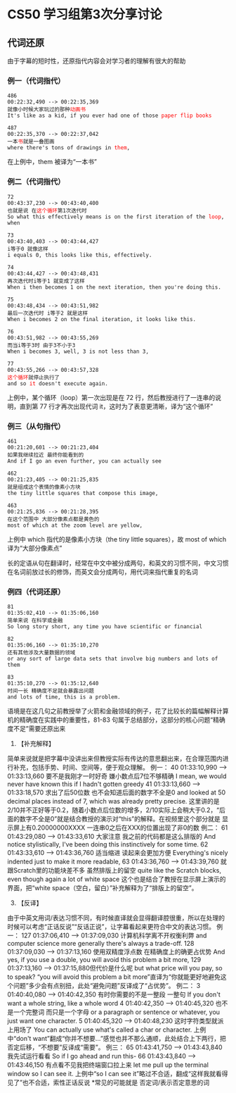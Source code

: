 # CS50 学习组第3次分享讨论

## 代词还原

由于字幕的短时性，还原指代内容会对学习者的理解有很大的帮助

### 例一（代词指代）

<pre><code><div>486
00:22:32,490 --> 00:22:35,369
就像小时候大家玩过的那种<nobr style="color:red;">动画书</nobr>
It's like as a kid, if you ever had one of those <nobr style="color:red;">paper flip books</nobr>

487
00:22:35,370 --> 00:22:37,042
一本<nobr style="color:red;">书</nobr>就是一叠图画
where there's tons of drawings in <nobr style="color:red;">them</nobr>,
</div></code></pre>

在上例中，them 被译为“一本书”

### 例二（代词指代）

<pre><code><div>72
00:43:37,230 --&gt; 00:43:40,400
也就是说 在<nobr style="color:red;">这个循环</nobr>第1次迭代时
So what this effectively means is on the first iteration of the <nobr style="color:red;">loop</nobr>, when

73
00:43:40,403 --&gt; 00:43:44,427
i等于0 就像这样
i equals 0, this looks like this, effectively.

74
00:43:44,427 --&gt; 00:43:48,431
再次迭代时i等于1 就变成了这样
When i then becomes 1 on the next iteration, then you're doing this.

75
00:43:48,434 --&gt; 00:43:51,982
最后一次迭代时 i等于2 就是这样
When i becomes 2 on the final iteration, it looks like this.

76
00:43:51,982 --&gt; 00:43:55,269
而当i等于3时 由于3不小于3
When i becomes 3, well, 3 is not less than 3,

77
00:43:55,266 --&gt; 00:43:57,328
<nobr style="color:red;">这个循环</nobr>就停止执行了
and so <nobr style="color:red;">it</nobr> doesn't execute again.
</div></code></pre>

上例中，某个循环（loop）第一次出现是在 72 行，然后教授进行了一连串的说明，直到第 77 行才再次出现代词 it，这时为了表意更清晰，译为“这个循环”

### 例三（从句指代）

```
461
00:21:20,601 --> 00:21:23,404
如果我继续拉近 最终你能看到的
And if I go an even further, you can actually see

462
00:21:23,405 --> 00:21:25,835
就是组成这个表情的像素小方块
the tiny little squares that compose this image,

463
00:21:25,836 --> 00:21:28,395
在这个范围中 大部分像素点都是黄色的
most of which at the zoom level are yellow,
```

上例中 which 指代的是像素小方块（the tiny little squares），故 most of which 译为“大部分像素点”

长的定语从句在翻译时，经常在中文中被分成两句，和英文的习惯不同，中文习惯在名词前放过长的修饰，而英文会分成两句，用代词来指代重复的名词

### 例四（代词还原）

```
81
01:35:02,410 --> 01:35:06,160
简单来说 在科学或金融
So long story short, any time you have scientific or financial

82
01:35:06,160 --> 01:35:10,270
还有其他涉及大量数据的领域
or any sort of large data sets that involve big numbers and lots of them

83
01:35:10,270 --> 01:35:12,640
时间一长 精确度不足就会暴露出问题
and lots of time, this is a problem.
```

语境是在这几句之前教授举了火箭和金融领域的例子，花了比较长的篇幅解释计算机的精确度在实践中的重要性，81-83 句属于总结部分，这部分的核心问题“精确度不足”需要还原出来


1. 【补充解释】

简单来说就是把字幕中没讲出来但教授实际有传达的意思翻出来，在合理范围内进行补充，包括手势、时间、空间等，便于观众理解。
例一：
40 01:33:10,990 --> 01:33:13,660 要不是我刚才一时好奇 嫌小数点后7位不够精确 I mean, we would never have known this if I hadn't gotten greedy
41 01:33:13,660 --> 01:33:18,570 求出了后50位数 也不会知道后面的数字不全是0 and looked at 50 decimal places instead of 7, which was already pretty precise.
这里讲的是2/10并不正好等于0.2，随着小数点后位数的增多，2/10实际上会稍大于0.2，“后面的数字不全是0”就是结合教授的演示对“this”的解释。在视频里这个部分就是 显示屏上有0.20000000XXXX 一连串0之后在XXX的位置出现了非0的数
例二：
61 01:43:29,080 --> 01:43:33,610 大家注意 我之前的代码都是这么排版的 And notice stylistically, I've been doing this instinctively for some time.
62 01:43:33,610 --> 01:43:36,760 适当缩进 读起来会更加方便 Everything's nicely indented just to make it more readable,
63 01:43:36,760 --> 01:43:39,760 就跟Scratch里的功能块差不多 虽然排版上的留空 quite like the Scratch blocks, even though again a lot of white space
这个也是结合了教授在显示屏上演示的界面，把“white space（空白，留白）”补充解释为了“排版上的留空”。

3. 【反译】

由于中英文用词/表达习惯不同，有时候直译就会显得翻译腔很重，所以在处理的时候可以考虑“正话反说”“反话正说”，让字幕看起来更符合中文的表达习惯。
例一：
127 01:37:06,410 --> 01:37:09,030 计算机科学离不开权衡利弊 and computer science more generally there's always a trade-off.
128 01:37:09,030 --> 01:37:13,160 使用双精度浮点数 在精确度上的确更占优势 And yes, if you use a double, you will avoid this problem a bit more,
129 01:37:13,160 --> 01:37:15,880但代价是什么呢 but what price will you pay, so to speak?
“you will avoid this problem a bit more”直译为“你就能更好地避免这个问题”多少会有点别扭，此处“避免问题”反译成了“占优势”。
例二：
3 01:40:40,080 --> 01:40:42,350 有时你需要的不是一整段 一整句 If you don't want a whole string, like a whole word
4 01:40:42,350 --> 01:40:45,320 也不是一个完整词 而只是一个字母 or a paragraph or sentence or whatever, you just want one character.
5 01:40:45,320 --> 01:40:48,230 这时字符类型就派上用场了 You can actually use what's called a char or character.
上例中“don't want”翻成“你并不想要…”感觉也并不那么通顺，此处结合上下两行，把否定后移，“不想要”反译成“需要”。
例三：
65 01:43:41,750 --> 01:43:43,840 我先试运行看看 So if I go ahead and run this-
66 01:43:43,840 --> 01:43:46,150 有点看不见我把终端窗口拉上来 let me pull up the terminal window so I can see it.
上例中“so I can see it”略过不合适，翻成“这样我就看得见了”也不合适，索性正话反说
*常见的可能就是 否定词/表示否定意思的词
